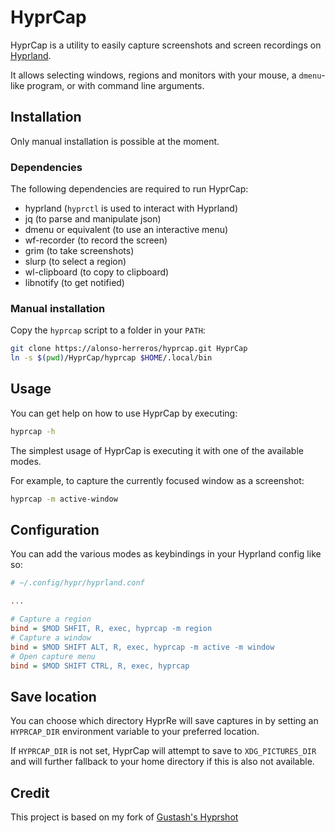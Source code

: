 # HyprCap

HyprCap is a utility to easily capture screenshots and screen recordings on
[Hyprland](https://hyprland.org/).

It allows selecting windows, regions and monitors with your mouse, a
`dmenu`-like program, or with command line arguments.

## Installation

Only manual installation is possible at the moment.

### Dependencies

The following dependencies are required to run HyprCap:

- hyprland (`hyprctl` is used to interact with Hyprland)
- jq (to parse and manipulate json)
- dmenu or equivalent (to use an interactive menu)
- wf-recorder (to record the screen)
- grim (to take screenshots)
- slurp (to select a region)
- wl-clipboard (to copy to clipboard)
- libnotify (to get notified)

### Manual installation

Copy the `hyprcap` script to a folder in your `PATH`:

```bash
git clone https://alonso-herreros/hyprcap.git HyprCap
ln -s $(pwd)/HyprCap/hyprcap $HOME/.local/bin
```

## Usage

You can get help on how to use HyprCap by executing:

```bash
hyprcap -h
```

The simplest usage of HyprCap is executing it with one of the available modes.

For example, to capture the currently focused window as a screenshot:

```bash
hyprcap -m active-window
```

## Configuration

You can add the various modes as keybindings in your Hyprland config like so:

```ini
# ~/.config/hypr/hyprland.conf

...

# Capture a region
bind = $MOD SHFIT, R, exec, hyprcap -m region
# Capture a window
bind = $MOD SHIFT ALT, R, exec, hyprcap -m active -m window
# Open capture menu
bind = $MOD SHIFT CTRL, R, exec, hyprcap
```

## Save location

You can choose which directory HyprRe will save captures in by setting an
`HYPRCAP_DIR` environment variable to your preferred location.

If `HYPRCAP_DIR` is not set, HyprCap will attempt to save to `XDG_PICTURES_DIR`
and will further fallback to your home directory if this is also not available.

## Credit

This project is based on my fork of [Gustash's Hyprshot](https://github.com/Gustash/Hyprshot)
